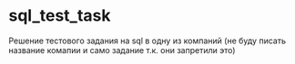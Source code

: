 # sql_test_task
Решение тестового задания на sql в одну из компаний (не буду писать название комапии и само задание т.к. они запретили это)
